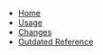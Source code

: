 * [Home](/README.md)
* [Usage](/Usage.txt)
* [Changes](/Changes.md)
* [Outdated Reference](/core/build-system.html)


